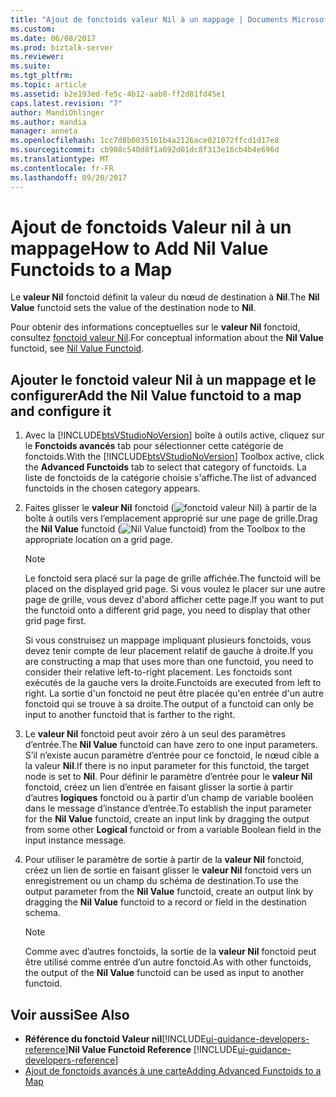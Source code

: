 ```yaml
---
title: "Ajout de fonctoids valeur Nil à un mappage | Documents Microsoft"
ms.custom: 
ms.date: 06/08/2017
ms.prod: biztalk-server
ms.reviewer: 
ms.suite: 
ms.tgt_pltfrm: 
ms.topic: article
ms.assetid: b2e193ed-fe5c-4b12-aab8-ff2d81fd45e1
caps.latest.revision: "7"
author: MandiOhlinger
ms.author: mandia
manager: anneta
ms.openlocfilehash: 1cc7d8b0035161b4a2126ace021072ffcd1d17e8
ms.sourcegitcommit: cb908c540d8f1a692d01dc8f313e16cb4b4e696d
ms.translationtype: MT
ms.contentlocale: fr-FR
ms.lasthandoff: 09/20/2017
---
```

# <a name="how-to-add-nil-value-functoids-to-a-map"></a><span data-ttu-id="2acc2-102">Ajout de fonctoids Valeur nil à un mappage</span><span class="sxs-lookup"><span data-stu-id="2acc2-102">How to Add Nil Value Functoids to a Map</span></span>
<span data-ttu-id="2acc2-103">Le **valeur Nil** fonctoid définit la valeur du nœud de destination à **Nil**.</span><span class="sxs-lookup"><span data-stu-id="2acc2-103">The **Nil Value** functoid sets the value of the destination node to **Nil**.</span></span>  
  
 <span data-ttu-id="2acc2-104">Pour obtenir des informations conceptuelles sur le **valeur Nil** fonctoid, consultez [fonctoid valeur Nil](../core/nil-value-functoid.md).</span><span class="sxs-lookup"><span data-stu-id="2acc2-104">For conceptual information about the **Nil Value** functoid, see [Nil Value Functoid](../core/nil-value-functoid.md).</span></span>  
  
## <a name="add-the-nil-value-functoid-to-a-map-and-configure-it"></a><span data-ttu-id="2acc2-105">Ajouter le fonctoid valeur Nil à un mappage et le configurer</span><span class="sxs-lookup"><span data-stu-id="2acc2-105">Add the Nil Value functoid to a map and configure it</span></span>  
  
1.  <span data-ttu-id="2acc2-106">Avec la [!INCLUDE[btsVStudioNoVersion](../includes/btsvstudionoversion-md.md)] boîte à outils active, cliquez sur le **Fonctoids avancés** tab pour sélectionner cette catégorie de fonctoids.</span><span class="sxs-lookup"><span data-stu-id="2acc2-106">With the [!INCLUDE[btsVStudioNoVersion](../includes/btsvstudionoversion-md.md)] Toolbox active, click the **Advanced Functoids** tab to select that category of functoids.</span></span> <span data-ttu-id="2acc2-107">La liste de fonctoids de la catégorie choisie s'affiche.</span><span class="sxs-lookup"><span data-stu-id="2acc2-107">The list of advanced functoids in the chosen category appears.</span></span>  
  
2.  <span data-ttu-id="2acc2-108">Faites glisser le **valeur Nil** fonctoid (![fonctoid valeur Nil](../core/media/advanced-nil-value-functoid.gif "advanced_nil_value_functoid")) à partir de la boîte à outils vers l’emplacement approprié sur une page de grille.</span><span class="sxs-lookup"><span data-stu-id="2acc2-108">Drag the **Nil Value** functoid (![Nil Value functoid](../core/media/advanced-nil-value-functoid.gif "advanced_nil_value_functoid")) from the Toolbox to the appropriate location on a grid page.</span></span>  
  
    > [!NOTE]
    >  <span data-ttu-id="2acc2-109">Le fonctoid sera placé sur la page de grille affichée.</span><span class="sxs-lookup"><span data-stu-id="2acc2-109">The functoid will be placed on the displayed grid page.</span></span> <span data-ttu-id="2acc2-110">Si vous voulez le placer sur une autre page de grille, vous devez d'abord afficher cette page.</span><span class="sxs-lookup"><span data-stu-id="2acc2-110">If you want to put the functoid onto a different grid page, you need to display that other grid page first.</span></span>  
    >
    >  <span data-ttu-id="2acc2-111">Si vous construisez un mappage impliquant plusieurs fonctoids, vous devez tenir compte de leur placement relatif de gauche à droite.</span><span class="sxs-lookup"><span data-stu-id="2acc2-111">If you are constructing a map that uses more than one functoid, you need to consider their relative left-to-right placement.</span></span> <span data-ttu-id="2acc2-112">Les fonctoids sont exécutés de la gauche vers la droite.</span><span class="sxs-lookup"><span data-stu-id="2acc2-112">Functoids are executed from left to right.</span></span> <span data-ttu-id="2acc2-113">La sortie d'un fonctoid ne peut être placée qu'en entrée d'un autre fonctoid qui se trouve à sa droite.</span><span class="sxs-lookup"><span data-stu-id="2acc2-113">The output of a functoid can only be input to another functoid that is farther to the right.</span></span>  
  
3.  <span data-ttu-id="2acc2-114">Le **valeur Nil** fonctoid peut avoir zéro à un seul des paramètres d’entrée.</span><span class="sxs-lookup"><span data-stu-id="2acc2-114">The **Nil Value** functoid can have zero to one input parameters.</span></span> <span data-ttu-id="2acc2-115">S’il n’existe aucun paramètre d’entrée pour ce fonctoid, le nœud cible a la valeur **Nil**.</span><span class="sxs-lookup"><span data-stu-id="2acc2-115">If there is no input parameter for this functoid, the target node is set to **Nil**.</span></span> <span data-ttu-id="2acc2-116">Pour définir le paramètre d’entrée pour le **valeur Nil** fonctoid, créez un lien d’entrée en faisant glisser la sortie à partir d’autres **logiques** fonctoid ou à partir d’un champ de variable booléen dans le message d’instance d’entrée.</span><span class="sxs-lookup"><span data-stu-id="2acc2-116">To establish the input parameter for the **Nil Value** functoid, create an input link by dragging the output from some other **Logical** functoid or from a variable Boolean field in the input instance message.</span></span>  
  
4.  <span data-ttu-id="2acc2-117">Pour utiliser le paramètre de sortie à partir de la **valeur Nil** fonctoid, créez un lien de sortie en faisant glisser le **valeur Nil** fonctoid vers un enregistrement ou un champ du schéma de destination.</span><span class="sxs-lookup"><span data-stu-id="2acc2-117">To use the output parameter from the **Nil Value** functoid, create an output link by dragging the **Nil Value** functoid to a record or field in the destination schema.</span></span>  
  
    > [!NOTE]
    >  <span data-ttu-id="2acc2-118">Comme avec d’autres fonctoids, la sortie de la **valeur Nil** fonctoid peut être utilisé comme entrée d’un autre fonctoid.</span><span class="sxs-lookup"><span data-stu-id="2acc2-118">As with other functoids, the output of the **Nil Value** functoid can be used as input to another functoid.</span></span>  
  
## <a name="see-also"></a><span data-ttu-id="2acc2-119">Voir aussi</span><span class="sxs-lookup"><span data-stu-id="2acc2-119">See Also</span></span>  
-  <span data-ttu-id="2acc2-120">**Référence du fonctoid Valeur nil**[!INCLUDE[ui-guidance-developers-reference](../includes/ui-guidance-developers-reference.md)]</span><span class="sxs-lookup"><span data-stu-id="2acc2-120">**Nil Value Functoid Reference** [!INCLUDE[ui-guidance-developers-reference](../includes/ui-guidance-developers-reference.md)]</span></span>   
-  [<span data-ttu-id="2acc2-121">Ajout de fonctoids avancés à une carte</span><span class="sxs-lookup"><span data-stu-id="2acc2-121">Adding Advanced Functoids to a Map</span></span>](../core/adding-advanced-functoids-to-a-map.md)